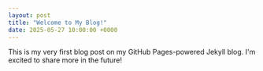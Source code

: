 ```yaml
---
layout: post
title: "Welcome to My Blog!"
date: 2025-05-27 10:00:00 +0000
---
```


This is my very first blog post on my GitHub Pages-powered Jekyll blog.
I'm excited to share more in the future!
